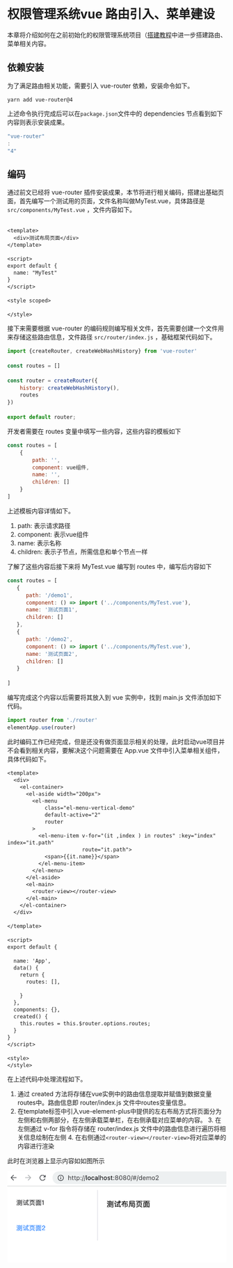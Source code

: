 # 权限管理系统vue 路由引入、菜单建设

本章将介绍如何在之前初始化的权限管理系统项目（[搭建教程](权限管理系统VUE项目初始化.md)中进一步搭建路由、菜单相关内容。

## 依赖安装

为了满足路由相关功能，需要引入 vue-router 依赖，安装命令如下。

```shell
yarn add vue-router@4    
```

上述命令执行完成后可以在`package.json`文件中的 dependencies 节点看到如下内容则表示安装成果。

```js
"vue-router"
:
"4"
```

## 编码

通过前文已经将 vue-router
插件安装成果，本节将进行相关编码，搭建出基础页面，首先编写一个测试用的页面，文件名称叫做MyTest.vue，具体路径是 `src/components/MyTest.vue`
，文件内容如下。

```vue

<template>
  <div>测试布局页面</div>
</template>

<script>
export default {
  name: "MyTest"
}
</script>

<style scoped>

</style>
```

接下来需要根据 vue-router 的编码规则编写相关文件，首先需要创建一个文件用来存储这些路由信息，文件路径 `src/router/index.js`
，基础框架代码如下。

```js
import {createRouter, createWebHashHistory} from 'vue-router'

const routes = []

const router = createRouter({
    history: createWebHashHistory(),
    routes
})

export default router;
```

开发者需要在 routes 变量中填写一些内容，这些内容的模板如下

```js
const routes = [
    {
        path: '',
        component: vue组件,
        name: '',
        children: []
    }
]

```
上述模板内容详情如下。

1. path: 表示请求路径
2. component: 表示vue组件
3. name: 表示名称
4. children: 表示子节点，所需信息和单个节点一样

了解了这些内容后接下来将 MyTest.vue 编写到 routes 中，编写后内容如下

```js
const routes = [
   {
      path: '/demo1',
      component: () => import ('../components/MyTest.vue'),
      name: '测试页面1',
      children: []
   },
   {
      path: '/demo2',
      component: () => import ('../components/MyTest.vue'),
      name: '测试页面2',
      children: []
   }

]

```

编写完成这个内容以后需要将其放入到 vue 实例中，找到 main.js 文件添加如下代码。

```js
import router from './router'
elementApp.use(router)
```

此时编码工作已经完成，但是还没有做页面显示相关的处理，此时启动vue项目并不会看到相关内容，要解决这个问题需要在 App.vue 文件中引入菜单相关组件，具体代码如下。

```vue
<template>
  <div>
    <el-container>
      <el-aside width="200px">
        <el-menu
            class="el-menu-vertical-demo"
            default-active="2"
            router
        >
          <el-menu-item v-for="(it ,index ) in routes" :key="index" index="it.path"
                        route="it.path">
            <span>{{it.name}}</span>
          </el-menu-item>
        </el-menu>
      </el-aside>
      <el-main>
        <router-view></router-view>
      </el-main>
    </el-container>
  </div>

</template>

<script>
export default {

  name: 'App',
  data() {
    return {
      routes: [],

    }
  },
  components: {},
  created() {
    this.routes = this.$router.options.routes;
  }
}
</script>

<style>
</style>

```

在上述代码中处理流程如下。
1. 通过 created 方法将存储在vue实例中的路由信息提取并赋值到数据变量routes中。路由信息即 router/index.js 文件中routes变量信息。
2. 在template标签中引入vue-element-plus中提供的左右布局方式将页面分为左侧和右侧两部分，在左侧承载菜单栏，在右侧承载对应菜单的内容。
   3. 在左侧通过 v-for 指令将存储在 router/index.js 文件中的路由信息进行遍历将相关信息绘制在左侧
   4. 在右侧通过` <router-view></router-view> `将对应菜单的内容进行渲染

此时在浏览器上显示内容如如图所示

![image-20220805154852594](images/image-20220805154852594.png)